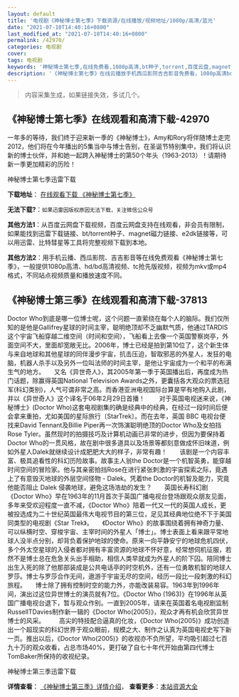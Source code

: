 ```yaml
---
layout: default
title: '电视剧《神秘博士第七季》下载资源/在线播放/视频地址/1080p/高清/蓝光'
date: "2021-07-10T14:40:16+0800"
last_modified_at: "2021-07-10T14:40:16+0800"
permalink: /42970/
categories: 电视剧
cover:
tags: 电视剧
keywords: '神秘博士第七季,在线免费看,1080p高清,bt种子,torrent,百度云盘,magnet,磁力链,迅雷下载资源'
description: '《神秘博士第七季》在线云播放手机西瓜影院吉吉影音免费看，1080p高清bd/hd未删减完整版和tc抢先枪版，mkv/mp4格式，附带bt/torrent种子、magnet/磁力链、百度云盘、网盘资源迅雷下载链接'
---
```


>内容采集生成，如果链接失效，多试几个。


## 《神秘博士第七季》在线观看和高清下载-42970

一年多的等待，我们终于迎来新一季的《神秘博士》，Amy和Rory将伴随博士走完2012，他们将在今年播出的5集当中与博士告别，在圣诞节特别集中，我们将认识新的博士伙伴，并和她一起跨入神秘博士的第50个年头（1963-2013）！请期待新一季更加精彩的历险！


神秘博士第七季迅雷下载

**下载地址**： [在线观看下载 《神秘博士第七季》](https://www.993dy.com//vod-detail-id-9046.html) 


**无法下载?**：`如果迅雷因版权原因无法下载，关注微信公众号 `

**其他方法1**：从百度云网盘下载视频，百度云网盘支持在线观看，非会员有限制，如果能找到迅雷下载链接、bt/torrent种子、magnet磁力链接、e2dk链接等，可以用迅雷、比特彗星等工具将完整视频下载到本地。

**其他方法2**：用手机云播、西瓜影院、吉吉影音等在线免费观看《神秘博士第七季》，一般提供1080p高清、hd/bd高清视频、tc抢先版视频，视频为mkv或mp4格式，不同站点视频质量和播放速度不同。


## 《神秘博士第三季》在线观看和高清下载-37813

Doctor Who到底是哪一位博士呢，这个问题一直萦绕在每个人的脑际。我们仅所知的是他是Gallifrey星球的时间主宰，聪明绝顶却不乏幽默气质，他通过TARDIS这个宇宙飞船穿越二维空间（时间和空间），飞船看上去像一个英国警察岗亭，外面空间不大，里面却宽敞无比。2006年，博士已经是拍到第10位了，这个新生体与来自地球和其他星球的同伴漫步宇宙，抗击压迫，智取邪恶的外星人，发狂的电脑，机器人杀手以及另外一位叫法师的时间主宰，是他让宇宙成为一个和平的布满生气的地方。　　又名《异世奇人》，其2005年第一季于英国播出后，再度成为热门话题，除赢得英国National Television Awards之外，更囊括各大观众的票选冠军(科幻类别)，人气可谓非常之高。而香港亚洲电视国际台算是罕有地购入此剧，并以《异世奇人》这个译名于06年2月29日首播！ 　　对于英国电视迷来说，《神秘博士》(Doctor Who)这套电视剧集的确是经典中的经典，在经过一段时间后便会拿来重拍，尤如美国的星际旅行〔StarTrek〕。而在去年，英国 BBC 电视台便找来David Tennant及Billie Piper再一次饰演聪明绝顶的Doctor Who及女拍挡Rose Tyler。虽然现时的拍摄技巧及计算机动画已非常的进步，但因为要保持着Doctor Who的一贯风格，故在剧中很多道具以及场景等都刻意做成怀旧味道，例如外星人Dalek就继续设计成肥肥大大的样子，非常有趣！　　该剧是一个内容丰富、极具追看性的科幻历险故事。故事主人翁the Doctor是一个机智英勇，能穿越时间空间的冒险家。他与其亲密拍挡Rose在进行紧张刺激的宇宙探索之际，竟遇上了有意毁灭地球的外层空间怪物 - Dalek。凭着the Doctor的机智及能力，究竟他能否阻止 Dalek 侵袭地球，避免这场浩劫的发生？　　英国长寿科幻剧《Doctor Who》早在1963年的11月首次于英国广播电视台登场跟观众朋友见面，多年来受欢迎程度一直不减，《Doctor Who》陪着一代又一代的英国人成长，更被投选成为二十世纪英国最伟大电视节目的第三位，足见其经典地位绝不下于美国同类型的电视剧《Star Trek》。　　《Doctor Who》的故事围绕着拥有神奇力量、可以纵横时空、穿梭宇宙、主宰时间的外星人「博士」。博士表面上看来跟平常地球人没半点分别，却背负着保护地球的使命。原来一向平静安宁的地球危机四伏，多个外太空星球的入侵者都对拥有丰富资源的地球不怀好意，经常想伺机征服，若然不是博士总在危急关头出手相助，相信人类早就成为外星人的阶下囚。陪同博士出生入死的除了他那部装成是公共电话亭的时空机外，还有一位勇敢机智的地球人罗莎。博士与罗莎合作无间，遨游于宇宙无尽的空间，经历一段比一段刺激的科幻旅程。　　博士除了拥有控制时空的能力外，亦能改装易容。1963年到1996年间，演出过这位异世博士的演员就有7位。《Doctor Who (1963)》在1996年从英国广播电视台退下，暂与观众作别。一直到2005年，请来在英国着名电视剧监制RussellTDavies制作新一辑的《Doctor Who(2005)》，观众才再有机会欣赏异世博士的风采。 　　高尖的特技配合逼真的化妆，《Doctor Who(2005)》成功创造出一个超现实的科幻世界于观众眼前，规模之大、制作之认真为英国电视史写下新一页。推出以后，《Doctor Who(2005)》的收视亦不负所望，平均吸引超过七百九十万的观众收看，占总市场40%，更打破了自七十年代开始由第四代博士TomBaker所保持的收视纪录。


神秘博士第三季迅雷下载

**详情查看**： [《神秘博士第三季》详情介绍](/movie/37813/)， **查看更多**：[本站资源大全](/movie/t/all/)

